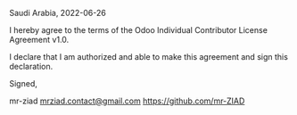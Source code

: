 Saudi Arabia, 2022-06-26

I hereby agree to the terms of the Odoo Individual Contributor License
Agreement v1.0.

I declare that I am authorized and able to make this agreement and sign this
declaration.

Signed,

mr-ziad mrziad.contact@gmail.com https://github.com/mr-ZIAD
